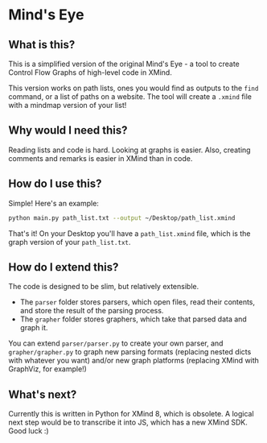 # Mind's Eye

## What is this?
This is a simplified version of the original Mind's Eye - a tool to create Control Flow Graphs of high-level code in XMind.

This version works on path lists, ones you would find as outputs to the `find` command, or a list of paths on a website. The tool will create a `.xmind` file with a mindmap version of your list!

## Why would I need this?
Reading lists and code is hard. Looking at graphs is easier. Also, creating comments and remarks is easier in XMind than in code.

## How do I use this?
Simple! Here's an example:
```bash
python main.py path_list.txt --output ~/Desktop/path_list.xmind
```
That's it! On your Desktop you'll have a `path_list.xmind` file, which is the graph version of your `path_list.txt`.

## How do I extend this?
The code is designed to be slim, but relatively extensible.
 - The `parser` folder stores parsers, which open files, read their contents, and store the result of the parsing process.
 - The `grapher` folder stores graphers, which take that parsed data and graph it.
 
 You can extend `parser/parser.py` to create your own parser, and `grapher/grapher.py` to graph new parsing formats (replacing nested dicts with whatever you want) and/or new graph platforms (replacing XMind with GraphViz, for example!)

 ## What's next?
 Currently this is written in Python for XMind 8, which is obsolete.
 A logical next step would be to transcribe it into JS, which has a new XMind SDK.
 Good luck :)
